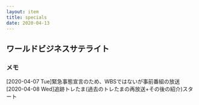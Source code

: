 ```yaml
---
layout: item
title: specials
date: 2020-04-13
---
```

## ワールドビジネスサテライト

### メモ
[2020-04-07 Tue]緊急事態宣言のため、WBSではないが事前番組の放送
[2020-04-08 Wed]追跡トレたま(過去のトレたまの再放送+その後の紹介)スタート